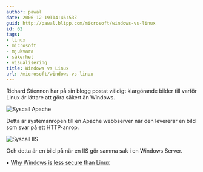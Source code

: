 ```yaml
---
author: pawal
date: 2006-12-19T14:46:53Z
guid: http://pawal.blipp.com/microsoft/windows-vs-linux
id: 62
tags:
- linux
- microsoft
- mjukvara
- säkerhet
- visualisering
title: Windows vs Linux
url: /microsoft/windows-vs-linux
---
```


Richard Stiennon har på sin blogg postat väldigt klargörande bilder
till varför Linux är lättare att göra säkert än Windows.

![Syscall Apache](https://blipp.com/misc/SysCallApachesmall.jpg)

Detta är systemanropen till en Apache webbserver när den levererar en
bild som svar på ett HTTP-anrop.

![Syscall IIS](https://blipp.com/misc/SysCallIISsmall.jpg)

Och detta är en bild på när en IIS gör samma sak i en Windows Server.

• <a href="http://blogs.zdnet.com/threatchaos/?p=311">Why Windows is less secure than Linux</a>